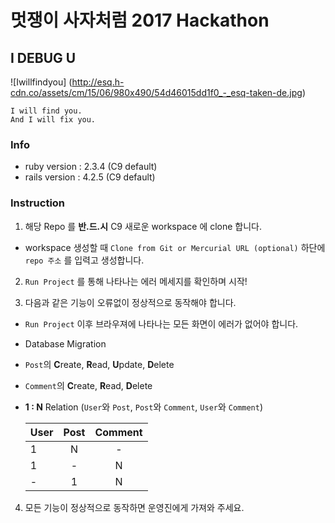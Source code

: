# 멋쟁이 사자처럼 2017 Hackathon
## I DEBUG U
![Iwillfindyou]
(http://esq.h-cdn.co/assets/cm/15/06/980x490/54d46015dd1f0_-_esq-taken-de.jpg)

```
I will find you. 
And I will fix you.
```

### Info
* ruby version  : 2.3.4  (C9 default)
* rails version : 4.2.5  (C9 default)

### Instruction
1. 해당 Repo 를 **반.드.시** C9 새로운 workspace 에 clone 합니다. 
  * workspace 생성할 때 `Clone from Git or Mercurial URL (optional)` 하단에 `repo 주소` 를 입력고 생성합니다.

2. `Run Project` 를 통해 나타나는 에러 메세지를 확인하며 시작!

3. 다음과 같은 기능이 오류없이 정상적으로 동작해야 합니다.

  *  `Run Project` 이후 브라우져에 나타나는 모든 화면이 에러가 없어야 합니다.
  * Database Migration
  * `Post`의 **C**reate, **R**ead, **U**pdate, **D**elete
  * `Comment`의 **C**reate, **R**ead, **D**elete
  * **1 : N** Relation (`User`와 `Post`, `Post`와 `Comment`, `User`와 `Comment`)
  
    | User | Post | Comment |
    |---|:---:|:---:|
    | 1 |  N  |  -  |
    | 1 |  -  |  N  | 
    | - |  1  |  N  |
      
4. 모든 기능이 정상적으로 동작하면 운영진에게 가져와 주세요.  
